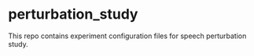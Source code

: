 # perturbation_study
This repo contains experiment configuration files for speech perturbation study.
